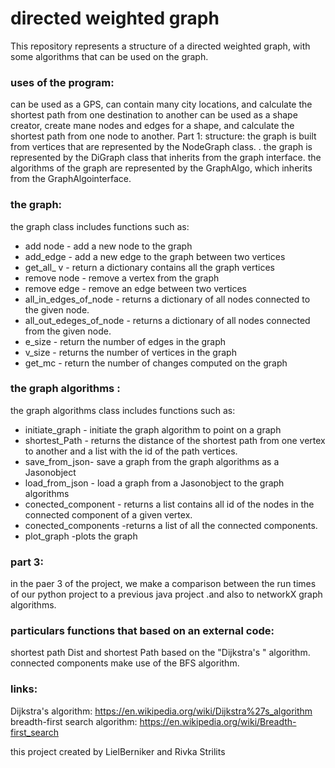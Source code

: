 # directed weighted graph

This repository represents a structure of a directed weighted graph, with some algorithms that can be used on the graph. 

### uses of the program:
can be used as a GPS, can contain many city locations, and calculate the shortest path from one destination to another
can be used as a shape creator, create mane nodes and edges for a shape, and calculate the shortest path from one node to another. 
Part 1:
structure:
the graph is built from vertices that are represented by the NodeGraph class. 
. the graph is represented by the DiGraph class that inherits from the graph interface. the algorithms of the graph are represented by the GraphAlgo, which inherits from the GraphAlgointerface.

### the graph:
the graph class includes functions such as:
* add node - add a new node to the graph
* add_edge - add a new edge to the graph between two vertices
* get_all_ v - return a dictionary contains all the graph vertices 
* remove node - remove a vertex from the graph
* remove edge - remove an edge between two vertices
* all_in_edges_of_node - returns a dictionary of all nodes connected to the given node.
* all_out_edeges_of_node - returns a dictionary of all nodes connected from the given node.
* e_size - return the number of edges in the graph
* v_size - returns the number of vertices in the graph
* get_mc - return the number of changes computed on the graph
 
### the graph algorithms :
the graph algorithms class includes functions such as:
* initiate_graph - initiate the graph algorithm to point on a graph
* shortest_Path - returns the distance of the shortest path from one vertex to another and a list with the id of the path vertices.
* save_from_json- save a graph from the graph algorithms as a Jasonobject
* load_from_json - load a graph from a Jasonobject to the graph algorithms
* conected_component - returns a list contains all id of the nodes in the connected component of a given vertex.
* conected_components  -returns a list of all the connected components.
* plot_graph  -plots the graph

### part 3:
in the paer 3 of the project, we make a comparison between the run times of our python project to a previous java project .and also to networkX graph algorithms.

### particulars functions that based on an external code:
shortest path Dist and shortest Path based on the "Dijkstra's " algorithm.                                                                                                   connected components make use of the BFS algorithm.

### links:
Dijkstra's algorithm: https://en.wikipedia.org/wiki/Dijkstra%27s_algorithm
breadth-first search algorithm: https://en.wikipedia.org/wiki/Breadth-first_search

this project created by LielBerniker and Rivka Strilits
